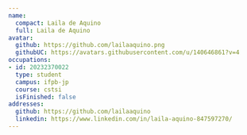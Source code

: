 ```yaml
---
name:
  compact: Laila de Aquino
  full: Laila de Aquino
avatar:
  github: https://github.com/lailaaquino.png
  githubUC: https://avatars.githubusercontent.com/u/140646861?v=4
occupations:
- id: 20232370022
  type: student
  campus: ifpb-jp
  course: cstsi
  isFinished: false
addresses:
  github: https://github.com/lailaaquino
  linkedin: https://www.linkedin.com/in/laila-aquino-847597270/
---
```

